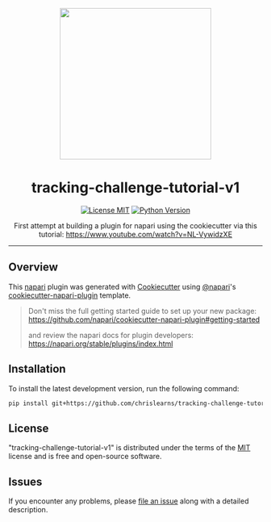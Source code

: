 <p align="center">
  <img src="https://raw.githubusercontent.com/napari/napari/main/images/napari.png" width="300">
</p>

<h1 align="center">tracking-challenge-tutorial-v1</h1>

<p align="center">
  <a href="https://github.com/chrislearns/tracking-challenge-tutorial-v1/raw/main/LICENSE"><img alt="License MIT" src="https://img.shields.io/pypi/l/tracking-challenge-tutorial-v1.svg?color=green"></a>
  <a href="https://python.org"><img alt="Python Version" src="https://img.shields.io/pypi/pyversions/tracking-challenge-tutorial-v1.svg?color=green"></a>
</p>

<p align="center">
  First attempt at building a plugin for napari using the cookiecutter via this tutorial: <a href="https://www.youtube.com/watch?v=NL-VywidzXE">https://www.youtube.com/watch?v=NL-VywidzXE</a>
</p>

---
## Overview

This [napari] plugin was generated with [Cookiecutter] using [@napari]'s [cookiecutter-napari-plugin] template.

> Don't miss the full getting started guide to set up your new package:
> https://github.com/napari/cookiecutter-napari-plugin#getting-started
>
> and review the napari docs for plugin developers:
> https://napari.org/stable/plugins/index.html

## Installation

To install the latest development version, run the following command:

```bash
pip install git+https://github.com/chrislearns/tracking-challenge-tutorial-v1.git
```

## License

"tracking-challenge-tutorial-v1" is distributed under the terms of the [MIT] license and is free and open-source software.

## Issues

If you encounter any problems, please [file an issue] along with a detailed description.

[file an issue]: https://github.com/chrislearns/tracking-challenge-tutorial-v1/issues
[napari]: https://github.com/napari/napari
[tox]: https://tox.readthedocs.io/en/latest/
[pip]: https://pypi.org/project/pip/
[PyPI]: https://pypi.org/
[Cookiecutter]: https://github.com/audreyr/cookiecutter
[@napari]: https://github.com/napari
[MIT]: http://opensource.org/licenses/MIT
[BSD-3]: http://opensource.org/licenses/BSD-3-Clause
[GNU GPL v3.0]: http://www.gnu.org/licenses/gpl-3.0.txt
[GNU LGPL v3.0]: http://www.gnu.org/licenses/lgpl-3.0.txt
[Apache Software License 2.0]: http://www.apache.org/licenses/LICENSE-2.0
[Mozilla Public License 2.0]: https://www.mozilla.org/media/MPL/2.0/index.txt
[cookiecutter-napari-plugin]: https://github.com/napari/cookiecutter-napari-plugin
